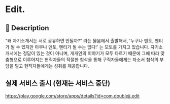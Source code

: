 # Edit.   

## 📝 Description

"왜 자기소개서는 서로 공유하면 안될까?" 라는 물음에서 출발해서, '누구나 멘토, 멘티가 될 수 있지만 아무나 멘토, 멘티가 될 수는 없다!' 는 모토를 가지고 있습니다. 자기소개서에는 정답이 있는 것이 아니며, 개개인의 이야기가 모두 다르기 때문에 그에 따라 맞춤형으로 이루어지는 현직자들의 적절한 첨삭을 통해 구직자들에게는 자소서 첨삭의 부담을 덜고 현직자들에게는 성취를 제공합니다.

## 실제 서비스 출시 (현재는 서비스 중단)
https://play.google.com/store/apps/details?id=com.doublejj.edit
